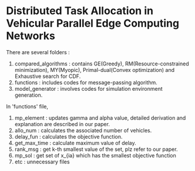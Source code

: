 # Distributed Task Allocation in Vehicular Parallel Edge Computing Networks

There are several folders :
1. compared_algorithms : contains GE(Greedy), RM(Resource-constrained minimization), MY(Myopic), Primal-dual(Convex optimization) and Exhaustive search for CDF.
2. functions : includes codes for message-passing algorithm.
3. model_generator : involves codes for simulation environment generation.

In 'functions' file, 
1. mp_element : updates gamma and alpha value, detailed derivation and explanation are described in our paper.
2. allo_num : calculates the associated number of vehicles.
3. delay_fun : calculates the objective function.
4. get_max_time : calculate maximum value of delay.
5. rank_msg : get k-th smallest value of the set, plz refer to our paper.
6. mp_sol : get set of x_{ia} which has the smallest objective function
7. etc : unnecessary files

